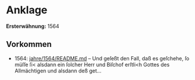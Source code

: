 # Anklage

**Ersterwähnung:** 1564

## Vorkommen
- 1564: [jahre/1564/README.md](../jahre/1564/README.md) – Und geſeßt den
Fall, daß es geſchehe, ſo müſſe ſi< alsdann ein ſolcher
Herr und Biſchof erſtli<h Gottes des Allmächtigen und
alsdann deß get...
